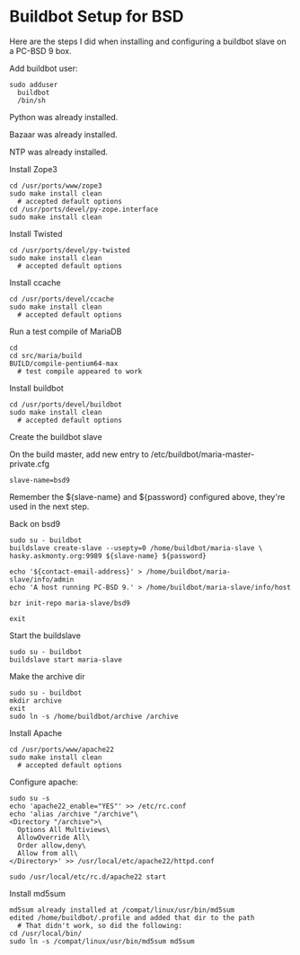 
# Buildbot Setup for BSD

Here are the steps I did when installing and configuring a buildbot slave on a PC-BSD 9 box.


Add buildbot user:


```
sudo adduser
  buildbot
  /bin/sh
```

Python was already installed.


Bazaar was already installed.


NTP was already installed.


Install Zope3


```
cd /usr/ports/www/zope3
sudo make install clean
  # accepted default options
cd /usr/ports/devel/py-zope.interface
sudo make install clean
```

Install Twisted


```
cd /usr/ports/devel/py-twisted
sudo make install clean
  # accepted default options
```

Install ccache


```
cd /usr/ports/devel/ccache
sudo make install clean
  # accepted default options
```

Run a test compile of MariaDB


```
cd
cd src/maria/build
BUILD/compile-pentium64-max
  # test compile appeared to work
```

Install buildbot


```
cd /usr/ports/devel/buildbot
sudo make install clean
  # accepted default options
```

Create the buildbot slave


On the build master, add new entry to /etc/buildbot/maria-master-private.cfg


```
slave-name=bsd9
```

Remember the ${slave-name} and ${password} configured above, they're used in
the next step.


Back on bsd9


```
sudo su - buildbot
buildslave create-slave --usepty=0 /home/buildbot/maria-slave \
hasky.askmonty.org:9989 ${slave-name} ${password}

echo '${contact-email-address}' > /home/buildbot/maria-slave/info/admin
echo 'A host running PC-BSD 9.' > /home/buildbot/maria-slave/info/host

bzr init-repo maria-slave/bsd9

exit
```

Start the buildslave


```
sudo su - buildbot
buildslave start maria-slave
```

Make the archive dir


```
sudo su - buildbot
mkdir archive
exit
sudo ln -s /home/buildbot/archive /archive
```

Install Apache


```
cd /usr/ports/www/apache22
sudo make install clean
  # accepted default options
```

Configure apache:


```
sudo su -s
echo 'apache22_enable="YES"' >> /etc/rc.conf
echo 'alias /archive "/archive"\
<Directory "/archive">\
  Options All Multiviews\
  AllowOverride All\
  Order allow,deny\
  Allow from all\
</Directory>' >> /usr/local/etc/apache22/httpd.conf

sudo /usr/local/etc/rc.d/apache22 start
```

Install md5sum


```
md5sum already installed at /compat/linux/usr/bin/md5sum
edited /home/buildbot/.profile and added that dir to the path
  # That didn't work, so did the following:
cd /usr/local/bin/
sudo ln -s /compat/linux/usr/bin/md5sum md5sum
```
